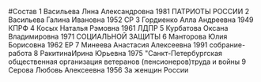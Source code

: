 #Состав
1 Васильева Лнна Александровна 1981 ПАТРИОТЫ РОССИИ
2 Васильева Галина Ивановна 1952 СР
3 Гордиенко Алла Андреевна 1949 КПРФ
4 Косых Наталья Рэмовна 1961 ЛДПР
5 Курбатова Оксана Владимировна 1971 СОЦИАЛЬНОЙ ЗАЩИТЫ
6 Манторова Юлия Борисовна 1962 ЕР
7 Минеева Анастасия Алексеевна 1991 собрание-работа
8 РакитинаИрина Юрьевна 1975 \"Санкт-Петербургская общественная организация ветеранов (пенсионеров)труда и войны
9 Серова Любовь Алексеевна 1956 За женщин России
